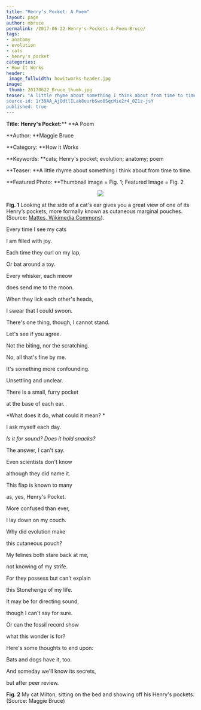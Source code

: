 ```yaml
---
title: "Henry’s Pocket: A Poem"
layout: page
author: mbruce
permalink: /2017-06-22-Henry's-Pockets-A-Poem-Bruce/
tags:
- anatomy
- evolution
- cats
- henry's pocket
categories:
- How It Works
header:
 image_fullwidth: howitworks-header.jpg
image:
 thumb: 20170622_Bruce_thumb.jpg
teaser: "A little rhyme about something I think about from time to time.”
source-id: 1r39AA_AjOdtlILak8uurbSwo0SqcMie2r4_0Z1z-jsY
published: true
---
```

**Title: **Henry's Pocket**:**** **A Poem

**Author: **Maggie Bruce

**Category: **How it Works 

**Keywords: **cats; Henry's pocket; evolution; anatomy; poem

**Teaser: **A little rhyme about something I think about from time to time. 

**Featured Photo: **Thumbnail image = Fig. 1; Featured Image = Fig. 2

<div style="text-align:center"><img src ="[https://en.wikipedia.org/wiki/Henry%27s_pocket#/media/File:Katzenohr_seitlich.JPG](https://en.wikipedia.org/wiki/Henry%27s_pocket#/media/File:Katzenohr_seitlich.JPG)"/></div>

**Fig. 1** Looking at the side of a cat's ear gives you a great view of one of its Henry’s pockets, more formally known as cutaneous marginal pouches. (Source: [Mattes, Wikimedia Commons](https://en.wikipedia.org/wiki/Henry%27s_pocket)). 

Every time I see my cats

I am filled with joy.

Each time they curl on my lap,

Or bat around a toy. 

	

Every whisker, each meow 

does send me to the moon. 

When they lick each other's heads, 

I swear that I could swoon. 

There's one thing, though, I cannot stand. 

Let's see if you agree. 

Not the biting, nor the scratching.

No, all that's fine by me. 

It's something more confounding. 

Unsettling and unclear.

There is a small, furry pocket

at the base of each ear. 

*What does it do, what could it mean? *

I ask myself each day. 

*Is it for sound? Does it hold snacks?*

The answer, I can't say.

Even scientists don't know 

although they did name it.

This flap is known to many

as, yes, Henry's Pocket.

More confused than ever,

I lay down on my couch. 

Why did evolution make

this cutaneous pouch?

My felines both stare back at me, 

not knowing of my strife. 

For they possess but can't explain

this Stonehenge of my life. 

It may be for directing sound,

though I can't say for sure.

Or can the fossil record show 

what this wonder is for?

Here's some thoughts to end upon:

Bats and dogs have it, too.

And someday we'll know its secrets,

but after peer review.

**Fig. 2** My cat Milton, sitting on the bed and showing off his Henry's pockets. (Source: Maggie Bruce)

